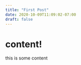 ```yaml
---
title: "First Post"
date: 2020-10-09T11:09:02-07:00
draft: false
---
```


# content!

this is some content
